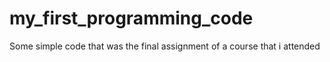 # my_first_programming_code
 Some simple code that was the final assignment of a course that i attended
